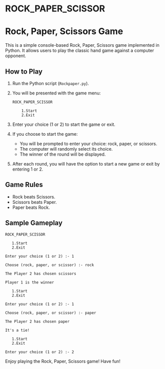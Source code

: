 # ROCK_PAPER_SCISSOR

# Rock, Paper, Scissors Game

This is a simple console-based Rock, Paper, Scissors game implemented in Python. It allows users to play the classic hand game against a computer opponent.

## How to Play

1. Run the Python script (`Rockpaper.py`).
2. You will be presented with the game menu:

   ```
   ROCK_PAPER_SCISSOR

       1.Start 
       2.Exit
   ```

3. Enter your choice (1 or 2) to start the game or exit.
4. If you choose to start the game:

   - You will be prompted to enter your choice: rock, paper, or scissors.
   - The computer will randomly select its choice.
   - The winner of the round will be displayed.

5. After each round, you will have the option to start a new game or exit by entering 1 or 2.

## Game Rules

- Rock beats Scissors.
- Scissors beats Paper.
- Paper beats Rock.

## Sample Gameplay

```
ROCK_PAPER_SCISSOR

   1.Start 
   2.Exit

Enter your choice (1 or 2) :- 1

Choose (rock, paper, or scissor) :- rock

The Player 2 has chosen scissors

Player 1 is the winner

   1.Start 
   2.Exit

Enter your choice (1 or 2) :- 1

Choose (rock, paper, or scissor) :- paper

The Player 2 has chosen paper

It's a tie!

   1.Start 
   2.Exit

Enter your choice (1 or 2) :- 2
```

Enjoy playing the Rock, Paper, Scissors game! Have fun!

